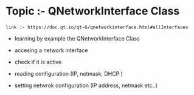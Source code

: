 # Topic :- QNetworkInterface Class

	link :- https://doc.qt.io/qt-6/qnetworkinterface.html#allInterfaces

- learning by example the QNetworkInterface Class

- accesing a network interface 

- check if it is active 

- reading configuration (IP, netmask, DHCP )

- setting netwrok configuration (IP address, netmask etc..)
